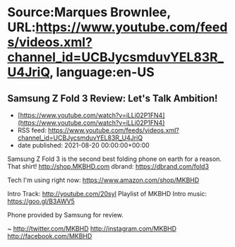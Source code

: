 # Source:Marques Brownlee, URL:https://www.youtube.com/feeds/videos.xml?channel_id=UCBJycsmduvYEL83R_U4JriQ, language:en-US

## Samsung Z Fold 3 Review: Let's Talk Ambition!
 - [https://www.youtube.com/watch?v=iLLi02P1FN4](https://www.youtube.com/watch?v=iLLi02P1FN4)
 - RSS feed: https://www.youtube.com/feeds/videos.xml?channel_id=UCBJycsmduvYEL83R_U4JriQ
 - date published: 2021-08-20 00:00:00+00:00

Samsung Z Fold 3 is the second best folding phone on earth for a reason.
That shirt! http://shop.MKBHD.com
dbrand: https://dbrand.com/fold3

Tech I'm using right now: https://www.amazon.com/shop/MKBHD

Intro Track: http://youtube.com/20syl
Playlist of MKBHD Intro music: https://goo.gl/B3AWV5

Phone provided by Samsung for review.

~
http://twitter.com/MKBHD
http://instagram.com/MKBHD
http://facebook.com/MKBHD

